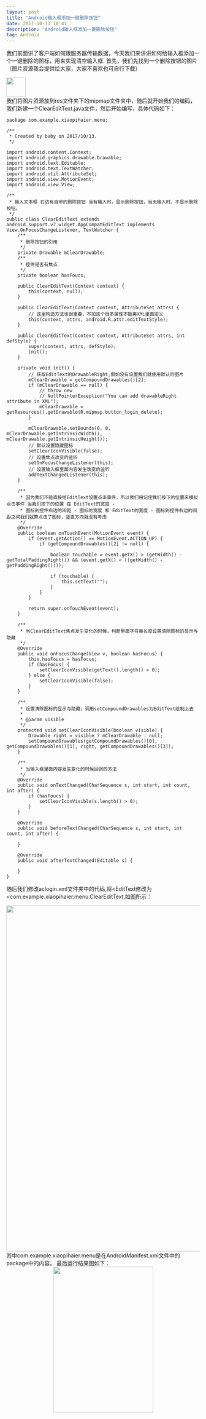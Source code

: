 ```yaml
---
layout: post
title: "Android输入框添加一键删除按钮"
date: 2017-10-13 10:41
description: "Android输入框添加一键删除按钮"
tag: Android
---
```


我们前面讲了客户端如何跟服务器传输数据，今天我们来讲讲如何给输入框添加一个一键删除的图标，用来实现清空输入框.
首先，我们先找到一个删除按钮的图片（图片资源我会提供给大家，大家不喜欢也可自行下载）
<div >
	<img src="/images/image/button_login_delete.png" height="50" width="50" />
</div>
我们将图片资源放到res文件夹下的mipmap文件夹中，随后就开始我们的编码，我们新建一个ClearEditText.java文件，然后开始编写，具体代码如下：

```
package com.example.xiaopihaier.menu;

/**
 * Created by baby on 2017/10/13.
 */

import android.content.Context;
import android.graphics.drawable.Drawable;
import android.text.Editable;
import android.text.TextWatcher;
import android.util.AttributeSet;
import android.view.MotionEvent;
import android.view.View;

/**
 * 输入文本框 右边有自带的删除按钮 当有输入时，显示删除按钮，当无输入时，不显示删除按钮。
 */
public class ClearEditText extends android.support.v7.widget.AppCompatEditText implements View.OnFocusChangeListener, TextWatcher {
    /**
     * 删除按钮的引用
     */
    private Drawable mClearDrawable;
    /**
     * 控件是否有焦点
     */
    private boolean hasFoucs;

    public ClearEditText(Context context) {
        this(context, null);
    }

    public ClearEditText(Context context, AttributeSet attrs) {
        // 这里构造方法也很重要，不加这个很多属性不能再XML里面定义
        this(context, attrs, android.R.attr.editTextStyle);
    }

    public ClearEditText(Context context, AttributeSet attrs, int defStyle) {
        super(context, attrs, defStyle);
        init();
    }

    private void init() {
        // 获取EditText的DrawableRight,假如没有设置我们就使用默认的图片
        mClearDrawable = getCompoundDrawables()[2];
        if (mClearDrawable == null) {
            // throw new
            // NullPointerException("You can add drawableRight attribute in XML");
            mClearDrawable = getResources().getDrawable(R.mipmap.button_login_delete);
        }

        mClearDrawable.setBounds(0, 0, mClearDrawable.getIntrinsicWidth(), mClearDrawable.getIntrinsicHeight());
        // 默认设置隐藏图标
        setClearIconVisible(false);
        // 设置焦点改变的监听
        setOnFocusChangeListener(this);
        // 设置输入框里面内容发生改变的监听
        addTextChangedListener(this);
    }

    /**
     * 因为我们不能直接给EditText设置点击事件，所以我们用记住我们按下的位置来模拟点击事件 当我们按下的位置 在 EditText的宽度 -
     * 图标到控件右边的间距 - 图标的宽度 和 EditText的宽度 - 图标到控件右边的间距之间我们就算点击了图标，竖直方向就没有考虑
     */
    @Override
    public boolean onTouchEvent(MotionEvent event) {
        if (event.getAction() == MotionEvent.ACTION_UP) {
            if (getCompoundDrawables()[2] != null) {

                boolean touchable = event.getX() > (getWidth() - getTotalPaddingRight()) && (event.getX() < ((getWidth() - getPaddingRight())));

                if (touchable) {
                    this.setText("");
                }
            }
        }

        return super.onTouchEvent(event);
    }

    /**
     * 当ClearEditText焦点发生变化的时候，判断里面字符串长度设置清除图标的显示与隐藏
     */
    @Override
    public void onFocusChange(View v, boolean hasFocus) {
        this.hasFoucs = hasFocus;
        if (hasFocus) {
            setClearIconVisible(getText().length() > 0);
        } else {
            setClearIconVisible(false);
        }
    }

    /**
     * 设置清除图标的显示与隐藏，调用setCompoundDrawables为EditText绘制上去
     *
     * @param visible
     */
    protected void setClearIconVisible(boolean visible) {
        Drawable right = visible ? mClearDrawable : null;
        setCompoundDrawables(getCompoundDrawables()[0], getCompoundDrawables()[1], right, getCompoundDrawables()[3]);
    }

    /**
     * 当输入框里面内容发生变化的时候回调的方法
     */
    @Override
    public void onTextChanged(CharSequence s, int start, int count, int after) {
        if (hasFoucs) {
            setClearIconVisible(s.length() > 0);
        }
    }

    @Override
    public void beforeTextChanged(CharSequence s, int start, int count, int after) {

    }

    @Override
    public void afterTextChanged(Editable s) {

    }
}
```
随后我们修改aclogin.xml文件夹中的代码,将<EditText修改为<com.example.xiaopihaier.menu.ClearEditText,如图所示：
<div align="center">
	<img src="/images/image/editext.png" height="900" width="1500" />
</div>
其中com.example.xiaopihaier.menu是在AndroidManifest.xml文件中的package中的内容。
最后运行结果图如下：
<div align="center">
	<img src="/images/image/menu.png" height="379" width="261" />
</div>
